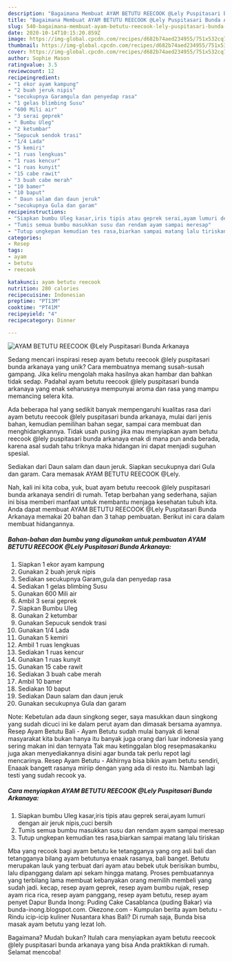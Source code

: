 ```yaml
---
description: "Bagaimana Membuat AYAM BETUTU REECOOK @Lely Puspitasari Bunda Arkanaya, Lezat Sekali"
title: "Bagaimana Membuat AYAM BETUTU REECOOK @Lely Puspitasari Bunda Arkanaya, Lezat Sekali"
slug: 540-bagaimana-membuat-ayam-betutu-reecook-lely-puspitasari-bunda-arkanaya-lezat-sekali
date: 2020-10-14T10:15:20.859Z
image: https://img-global.cpcdn.com/recipes/d682b74aed234955/751x532cq70/ayam-betutu-reecook-lely-puspitasari-bunda-arkanaya-foto-resep-utama.jpg
thumbnail: https://img-global.cpcdn.com/recipes/d682b74aed234955/751x532cq70/ayam-betutu-reecook-lely-puspitasari-bunda-arkanaya-foto-resep-utama.jpg
cover: https://img-global.cpcdn.com/recipes/d682b74aed234955/751x532cq70/ayam-betutu-reecook-lely-puspitasari-bunda-arkanaya-foto-resep-utama.jpg
author: Sophie Mason
ratingvalue: 3.5
reviewcount: 12
recipeingredient:
- "1 ekor ayam kampung"
- "2 buah jeruk nipis"
- "secukupnya Garamgula dan penyedap rasa"
- "1 gelas blimbing Susu"
- "600 Mili air"
- "3 serai geprek"
- " Bumbu Uleg"
- "2 ketumbar"
- "Sepucuk sendok trasi"
- "1/4 Lada"
- "5 kemiri"
- "1 ruas lengkuas"
- "1 ruas kencur"
- "1 ruas kunyit"
- "15 cabe rawit"
- "3 buah cabe merah"
- "10 bamer"
- "10 baput"
- " Daun salam dan daun jeruk"
- "secukupnya Gula dan garam"
recipeinstructions:
- "Siapkan bumbu Uleg kasar,iris tipis atau geprek serai,ayam lumuri dengan air jeruk nipis,cuci bersih"
- "Tumis semua bumbu masukkan susu dan rendam ayam sampai meresap"
- "Tutup ungkepan kemudian tes rasa,biarkan sampai matang lalu tiriskan"
categories:
- Resep
tags:
- ayam
- betutu
- reecook

katakunci: ayam betutu reecook 
nutrition: 280 calories
recipecuisine: Indonesian
preptime: "PT13M"
cooktime: "PT41M"
recipeyield: "4"
recipecategory: Dinner

---
```



![AYAM BETUTU REECOOK @Lely Puspitasari Bunda Arkanaya](https://img-global.cpcdn.com/recipes/d682b74aed234955/751x532cq70/ayam-betutu-reecook-lely-puspitasari-bunda-arkanaya-foto-resep-utama.jpg)

Sedang mencari inspirasi resep ayam betutu reecook @lely puspitasari bunda arkanaya yang unik? Cara membuatnya memang susah-susah gampang. Jika keliru mengolah maka hasilnya akan hambar dan bahkan tidak sedap. Padahal ayam betutu reecook @lely puspitasari bunda arkanaya yang enak seharusnya mempunyai aroma dan rasa yang mampu memancing selera kita.

Ada beberapa hal yang sedikit banyak mempengaruhi kualitas rasa dari ayam betutu reecook @lely puspitasari bunda arkanaya, mulai dari jenis bahan, kemudian pemilihan bahan segar, sampai cara membuat dan menghidangkannya. Tidak usah pusing jika mau menyiapkan ayam betutu reecook @lely puspitasari bunda arkanaya enak di mana pun anda berada, karena asal sudah tahu triknya maka hidangan ini dapat menjadi suguhan spesial.

Sediakan dari Daun salam dan daun jeruk. Siapkan secukupnya dari Gula dan garam. Cara memasak AYAM BETUTU REECOOK @Lely.


Nah, kali ini kita coba, yuk, buat ayam betutu reecook @lely puspitasari bunda arkanaya sendiri di rumah. Tetap berbahan yang sederhana, sajian ini bisa memberi manfaat untuk membantu menjaga kesehatan tubuh kita. Anda dapat membuat AYAM BETUTU REECOOK @Lely Puspitasari Bunda Arkanaya memakai 20 bahan dan 3 tahap pembuatan. Berikut ini cara dalam membuat hidangannya.

<!--inarticleads1-->

##### Bahan-bahan dan bumbu yang digunakan untuk pembuatan AYAM BETUTU REECOOK @Lely Puspitasari Bunda Arkanaya:

1. Siapkan 1 ekor ayam kampung
1. Gunakan 2 buah jeruk nipis
1. Sediakan secukupnya Garam,gula dan penyedap rasa
1. Sediakan 1 gelas blimbing Susu
1. Gunakan 600 Mili air
1. Ambil 3 serai geprek
1. Siapkan  Bumbu Uleg
1. Gunakan 2 ketumbar
1. Gunakan Sepucuk sendok trasi
1. Gunakan 1/4 Lada
1. Gunakan 5 kemiri
1. Ambil 1 ruas lengkuas
1. Sediakan 1 ruas kencur
1. Gunakan 1 ruas kunyit
1. Gunakan 15 cabe rawit
1. Sediakan 3 buah cabe merah
1. Ambil 10 bamer
1. Sediakan 10 baput
1. Sediakan  Daun salam dan daun jeruk
1. Gunakan secukupnya Gula dan garam


Note: Kebetulan ada daun singkong seger, saya masukkan daun singkong yang sudah dicuci ini ke dalam perut ayam dan dimasak bersama ayamnya. Resep Ayam Betutu Bali - Ayam Betutu sudah mulai banyak di kenal masyarakat kita bukan hanya itu banyak juga orang dari luar indonesia yang sering makan ini dan ternyata Tak mau ketinggalan blog resepmasakanku juga akan menyediakannya disini agar bunda tak perlu repot lagi mencarinya. Resep Ayam Betutu - Akhirnya bisa bikin ayam betutu sendiri, Enaaak bangett rasanya miriip dengan yang ada di resto itu. Nambah lagi testi yang sudah recook ya. 

<!--inarticleads2-->

##### Cara menyiapkan AYAM BETUTU REECOOK @Lely Puspitasari Bunda Arkanaya:

1. Siapkan bumbu Uleg kasar,iris tipis atau geprek serai,ayam lumuri dengan air jeruk nipis,cuci bersih
1. Tumis semua bumbu masukkan susu dan rendam ayam sampai meresap
1. Tutup ungkepan kemudian tes rasa,biarkan sampai matang lalu tiriskan


Mba yang recook bagi ayam betutu ke tetangganya yang org asli bali dan tetangganya bilang ayam betutunya enaak rasanya, bali banget. Betutu merupakan lauk yang terbuat dari ayam atau bebek utuk berisikan bumbu, lalu dipanggang dalam api sekam hingga matang. Proses pembuatannya yang terbilang lama membuat kebanyakan orang memilih membeli yang sudah jadi. kecap, resep ayam geprek, resep ayam bumbu rujak, resep ayam rica rica, resep ayam panggang, resep ayam betutu, resep ayam penyet Dapur Bunda Inong: Puding Cake Casablanca (puding Bakar) via bunda-inong.blogspot.com. Okezone.com - Kumpulan berita ayam betutu - Rindu icip-icip kuliner Nusantara khas Bali? Di rumah saja, Bunda bisa masak ayam betutu yang lezat loh. 

Bagaimana? Mudah bukan? Itulah cara menyiapkan ayam betutu reecook @lely puspitasari bunda arkanaya yang bisa Anda praktikkan di rumah. Selamat mencoba!
